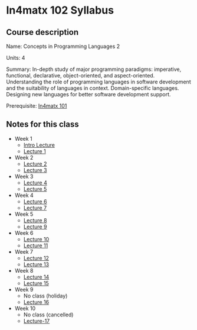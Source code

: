 # In4matx 102 Syllabus

## Course description

Name: Concepts in Programming Languages 2

Units: 4

Summary: In-depth study of major programming paradigms: imperative, functional, declarative, object-oriented, and aspect-oriented. Understanding the role of programming languages in software development and the suitability of languages in context. Domain-specific languages. Designing new languages for better software development support.

Prerequisite: [In4matx 101](../../winter-2022/in4matx-101/syllabus.md)

## Notes for this class

- Week 1
    - [Intro Lecture](./week1/course-intro.md)
    - [Lecture 1](./week1/lecture-1.md)
- Week 2
	- [Lecture 2](./week2/lecture-2.md)
	- [Lecture 3](./week2/lecture-3.md)
- Week 3
	- [Lecture 4](./week3/lecture-4.md)
	- [Lecture 5](./week3/lecture-5.md)
- Week 4
	- [Lecture 6](./week4/lecture-6.md)
	- [Lecture 7](./week4/lecture-7.md)
- Week 5
    - [Lecture 8](./week5/lecture-8.md)
    - [Lecture 9](./week5/lecture-9.md)
- Week 6
    - [Lecture 10](./week6/lecture-10.md)
    - [Lecture 11](./week6/lecture-11.md)
- Week 7
    - [Lecture 12](./week7/lecture-12.md)
    - [Lecture 13](./week7/lecture-13.md)
- Week 8
    - [Lecture 14](./week8/lecture-14.md)
    - [Lecture 15](./week8/lecture-15.md)
- Week 9
    - No class (holiday)
    - [Lecture 16](./week9/lecture-16.md)
- Week 10
    - No class (cancelled)
    - [Lecture-17](./week10/lecture-17.md)
